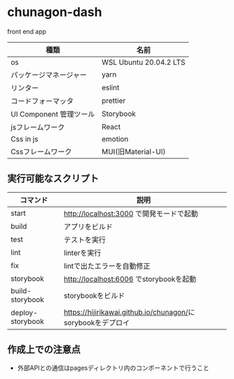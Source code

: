 # chunagon-dash

front end app

| 種類                    | 名前                   |
| ----------------------- | ---------------------- |
| os                      | WSL Ubuntu 20.04.2 LTS |
| パッケージマネージャー  | yarn                   |
| リンター                | eslint                 |
| コードフォーマッタ      | prettier               |
| UI Component 管理ツール | Storybook              |
| jsフレームワーク        | React                  |
| Css in js               | emotion                |
| Cssフレームワーク       | MUI(旧Material-UI)     |

## 実行可能なスクリプト

| コマンド         | 説明                                                          |
| ---------------- | ------------------------------------------------------------- |
| start            | <http://localhost:3000> で開発モードで起動                    |
| build            | アプリをビルド                                                |
| test             | テストを実行                                                  |
| lint             | linterを実行                                                  |
| fix              | lintで出たエラーを自動修正                                    |
| storybook        | <http://localhost:6006> でstorybookを起動                     |
| build-storybook  | storybookをビルド                                             |
| deploy-storybook | <https://hijirikawai.github.io/chunagon/>にsorybookをデプロイ |

## 作成上での注意点

- 外部APIとの通信はpagesディレクトリ内のコンポーネントで行うこと
